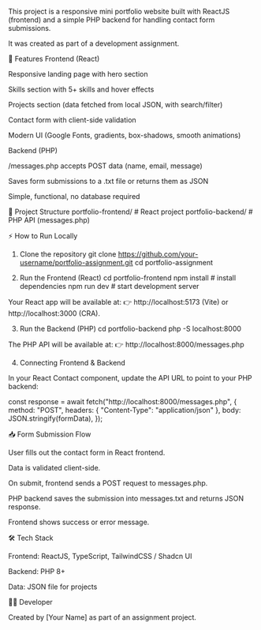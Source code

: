 This project is a responsive mini portfolio website built with ReactJS (frontend) and a simple PHP backend for handling contact form submissions.

It was created as part of a development assignment.

🚀 Features
Frontend (React)

Responsive landing page with hero section

Skills section with 5+ skills and hover effects

Projects section (data fetched from local JSON, with search/filter)

Contact form with client-side validation

Modern UI (Google Fonts, gradients, box-shadows, smooth animations)

Backend (PHP)

/messages.php accepts POST data (name, email, message)

Saves form submissions to a .txt file or returns them as JSON

Simple, functional, no database required

📂 Project Structure
portfolio-frontend/   # React project
portfolio-backend/    # PHP API (messages.php)

⚡ How to Run Locally
1. Clone the repository
git clone https://github.com/your-username/portfolio-assignment.git
cd portfolio-assignment

2. Run the Frontend (React)
cd portfolio-frontend
npm install     # install dependencies
npm run dev     # start development server


Your React app will be available at:
👉 http://localhost:5173 (Vite) or http://localhost:3000 (CRA).

3. Run the Backend (PHP)
cd portfolio-backend
php -S localhost:8000


The PHP API will be available at:
👉 http://localhost:8000/messages.php

4. Connecting Frontend & Backend

In your React Contact component, update the API URL to point to your PHP backend:

const response = await fetch("http://localhost:8000/messages.php", {
  method: "POST",
  headers: { "Content-Type": "application/json" },
  body: JSON.stringify(formData),
});

📥 Form Submission Flow

User fills out the contact form in React frontend.

Data is validated client-side.

On submit, frontend sends a POST request to messages.php.

PHP backend saves the submission into messages.txt and returns JSON response.

Frontend shows success or error message.

🛠️ Tech Stack

Frontend: ReactJS, TypeScript, TailwindCSS / Shadcn UI

Backend: PHP 8+

Data: JSON file for projects

👨‍💻 Developer

Created by [Your Name] as part of an assignment project.